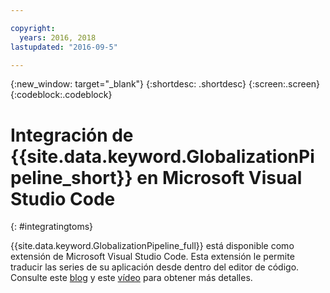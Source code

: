 ```yaml
---

copyright:
  years: 2016, 2018
lastupdated: "2016-09-5"

---
```


{:new_window: target="_blank"}
{:shortdesc: .shortdesc}
{:screen:.screen}
{:codeblock:.codeblock}

# Integración de {{site.data.keyword.GlobalizationPipeline_short}} en Microsoft Visual Studio Code
{: #integratingtoms}


{{site.data.keyword.GlobalizationPipeline_full}} está disponible como extensión de Microsoft Visual Studio Code. Esta extensión le permite traducir las series de su aplicación desde dentro del editor de código. Consulte este [blog](https://developer.ibm.com/bluemix/2016/08/31/ibm-globalization-pipeline-and-microsoft-visual-studio-code/) y este [vídeo](https://www.youtube.com/watch?v=fUfmnx2KqyU) para obtener más detalles.
